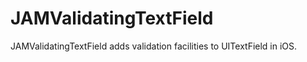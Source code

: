 JAMValidatingTextField
======================

JAMValidatingTextField adds validation facilities to UITextField in iOS.
